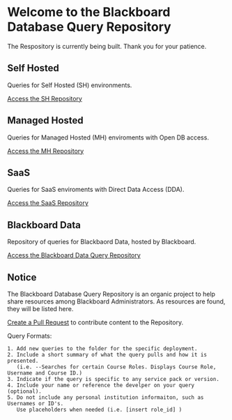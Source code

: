 # Welcome to the Blackboard Database Query Repository

The Respository is currently being built. Thank you for your patience. 

## Self Hosted
Queries for Self Hosted (SH) environments.

[Access the SH Repository](https://github.com/carolynponce/Bb-DBQueryRepository/tree/main/SH)

## Managed Hosted 
Queries for Managed Hosted (MH) enviroments with Open DB access. 

[Access the MH Repository](https://github.com/carolynponce/Bb-DBQueryRepository/tree/main/MH)

## SaaS
Queries for SaaS enviroments with Direct Data Access (DDA).

[Access the SaaS Repository](https://github.com/carolynponce/Bb-DBQueryRepository/tree/main/SaaS)

## Blackboard Data
Repository of queries for Blackbaord Data, hosted by Blackboard. 

[Access the Blackboard Data Query Repository](https://github.com/blackboard/BBDN-BlackboardData-Queries)

## Notice

The Blackboard Database Query Repository is an organic project to help share resources among Blackboard Administrators. 
As resources are found, they will be listed here. 

[Create a Pull Request](https://docs.github.com/en/pull-requests/collaborating-with-pull-requests/proposing-changes-to-your-work-with-pull-requests/creating-a-pull-request) to contribute content to the Repository. 

Query Formats:
      
    1. Add new queries to the folder for the specific deployment. 
    2. Include a short summary of what the query pulls and how it is presented. 
       (i.e. --Searches for certain Course Roles. Displays Course Role, Username and Course ID.)
    3. Indicate if the query is specific to any service pack or version.
    4. Include your name or reference the develper on your query (optional).
    5. Do not include any personal institution informaiton, such as Usernames or ID's. 
       Use placeholders when needed (i.e. [insert role_id] )
